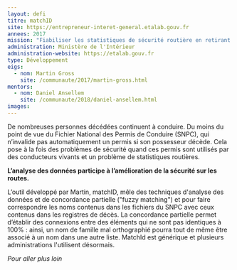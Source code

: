 ```yaml
---
layout: defi
titre: matchID
site: https://entrepreneur-interet-general.etalab.gouv.fr
annees: 2017
mission: "Fiabiliser les statistiques de sécurité routière en retirant les personnes décédées du Fichier National des Permis de Conduire"
administration: Ministère de l'Intérieur
administration-website: https://etalab.gouv.fr
type: Développement
eigs:
  - nom: Martin Gross
	site: /communaute/2017/martin-gross.html
mentors: 
  - nom: Daniel Ansellem
	site: /communaute/2018/daniel-ansellem.html
images:
---
```


De nombreuses personnes décédées continuent à conduire.  Du moins du
point de vue du Fichier National des Permis de Conduire (SNPC), qui
n’invalide pas automatiquement un permis si son possesseur décède.
Cela pose à la fois des problèmes de sécurité quand ces permis sont
utilisés par des conducteurs vivants et un problème de statistiques
routières.

**L’analyse des données participe à l’amélioration de la sécurité sur
les routes.**

L’outil développé par Martin, matchID, mêle des techniques d'analyse
des données et de concordance partielle ("fuzzy matching") et pour
faire correspondre les noms contenus dans les fichiers du SNPC avec
ceux contenus dans les registres de décès.  La concordance partielle
permet d’établir des connexions entre des éléments qui ne sont pas
identiques à 100% : ainsi, un nom de famille mal orthographié pourra
tout de même être associé à un nom dans une autre liste.  MatchId est
générique et plusieurs administrations l'utilisent désormais.

_Pour aller plus loin_
